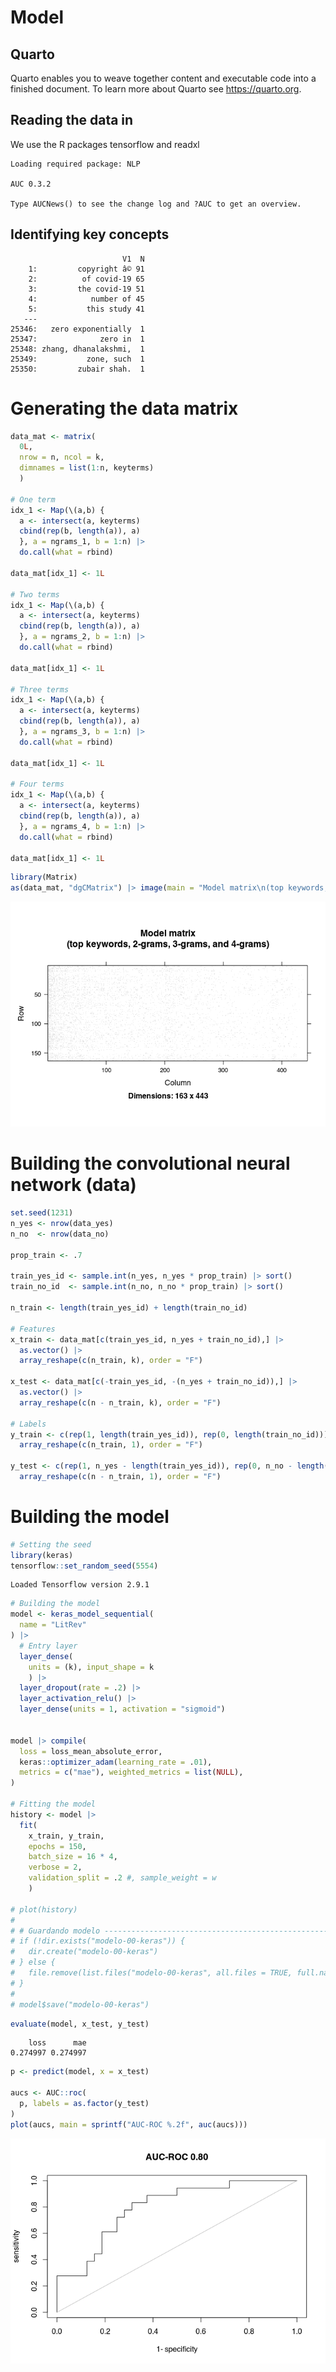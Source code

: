 Model
================

## Quarto

Quarto enables you to weave together content and executable code into a
finished document. To learn more about Quarto see <https://quarto.org>.

## Reading the data in

We use the R packages tensorflow and readxl

    Loading required package: NLP

    AUC 0.3.2

    Type AUCNews() to see the change log and ?AUC to get an overview.

## Identifying key concepts

                             V1  N
        1:         copyright â© 91
        2:          of covid-19 65
        3:         the covid-19 51
        4:            number of 45
        5:           this study 41
       ---                        
    25346:   zero exponentially  1
    25347:              zero in  1
    25348: zhang, dhanalakshmi,  1
    25349:           zone, such  1
    25350:         zubair shah.  1

# Generating the data matrix

``` r
data_mat <- matrix(
  0L,
  nrow = n, ncol = k, 
  dimnames = list(1:n, keyterms)
  )

# One term
idx_1 <- Map(\(a,b) {
  a <- intersect(a, keyterms)
  cbind(rep(b, length(a)), a)
  }, a = ngrams_1, b = 1:n) |>
  do.call(what = rbind)

data_mat[idx_1] <- 1L

# Two terms
idx_1 <- Map(\(a,b) {
  a <- intersect(a, keyterms)
  cbind(rep(b, length(a)), a)
  }, a = ngrams_2, b = 1:n) |>
  do.call(what = rbind)

data_mat[idx_1] <- 1L

# Three terms
idx_1 <- Map(\(a,b) {
  a <- intersect(a, keyterms)
  cbind(rep(b, length(a)), a)
  }, a = ngrams_3, b = 1:n) |>
  do.call(what = rbind)

data_mat[idx_1] <- 1L

# Four terms
idx_1 <- Map(\(a,b) {
  a <- intersect(a, keyterms)
  cbind(rep(b, length(a)), a)
  }, a = ngrams_4, b = 1:n) |>
  do.call(what = rbind)

data_mat[idx_1] <- 1L
```

``` r
library(Matrix)
as(data_mat, "dgCMatrix") |> image(main = "Model matrix\n(top keywords, 2-grams, 3-grams, and 4-grams)")
```

![](model0_files/figure-gfm/Data%20viz-1.png)

# Building the convolutional neural network (data)

``` r
set.seed(1231)
n_yes <- nrow(data_yes)
n_no  <- nrow(data_no)

prop_train <- .7

train_yes_id <- sample.int(n_yes, n_yes * prop_train) |> sort()
train_no_id  <- sample.int(n_no, n_no * prop_train) |> sort()

n_train <- length(train_yes_id) + length(train_no_id)

# Features
x_train <- data_mat[c(train_yes_id, n_yes + train_no_id),] |>
  as.vector() |>
  array_reshape(c(n_train, k), order = "F")

x_test <- data_mat[c(-train_yes_id, -(n_yes + train_no_id)),] |>
  as.vector() |>
  array_reshape(c(n - n_train, k), order = "F")

# Labels
y_train <- c(rep(1, length(train_yes_id)), rep(0, length(train_no_id))) |>
  array_reshape(c(n_train, 1), order = "F")

y_test <- c(rep(1, n_yes - length(train_yes_id)), rep(0, n_no - length(train_no_id))) |>
  array_reshape(c(n - n_train, 1), order = "F")
```

# Building the model

``` r
# Setting the seed
library(keras)
tensorflow::set_random_seed(5554)
```

    Loaded Tensorflow version 2.9.1

``` r
# Building the model
model <- keras_model_sequential(
  name = "LitRev"
) |>
  # Entry layer
  layer_dense(
    units = (k), input_shape = k
    ) |>
  layer_dropout(rate = .2) |>
  layer_activation_relu() |>
  layer_dense(units = 1, activation = "sigmoid")
  

model |> compile(
  loss = loss_mean_absolute_error,
  keras::optimizer_adam(learning_rate = .01),
  metrics = c("mae"), weighted_metrics = list(NULL), 
)

# Fitting the model
history <- model |>
  fit(
    x_train, y_train,
    epochs = 150,
    batch_size = 16 * 4, 
    verbose = 2,
    validation_split = .2 #, sample_weight = w
    )

# plot(history)
# 
# # Guardando modelo -------------------------------------------------------------
# if (!dir.exists("modelo-00-keras")) {
#   dir.create("modelo-00-keras")
# } else {
#   file.remove(list.files("modelo-00-keras", all.files = TRUE, full.names = TRUE))
# }
# 
# model$save("modelo-00-keras")
```

``` r
evaluate(model, x_test, y_test)
```

        loss      mae 
    0.274997 0.274997 

``` r
p <- predict(model, x = x_test)

aucs <- AUC::roc(
  p, labels = as.factor(y_test)
) 
plot(aucs, main = sprintf("AUC-ROC %.2f", auc(aucs)))
```

![](model0_files/figure-gfm/Evaluation-1.png)
